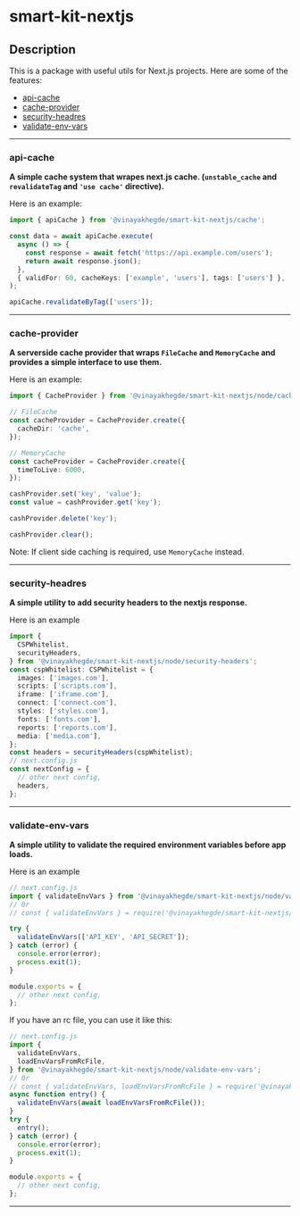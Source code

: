 # smart-kit-nextjs

## Description

This is a package with useful utils for Next.js projects. Here are some of the features:

- [api-cache](#api-cache)
- [cache-provider](#cache-provider)
- [security-headres](#security-headres)
- [validate-env-vars](#validate-env-vars)

---

### api-cache

**A simple cache system that wrapes next.js cache. (`unstable_cache` and `revalidateTag` and `'use cache'` directive).**

Here is an example:

```ts
import { apiCache } from '@vinayakhegde/smart-kit-nextjs/cache';

const data = await apiCache.execute(
  async () => {
    const response = await fetch('https://api.example.com/users');
    return await response.json();
  },
  { validFor: 60, cacheKeys: ['example', 'users'], tags: ['users'] },
);

apiCache.revalidateByTag(['users']);
```

---

### cache-provider

**A serverside cache provider that wraps `FileCache` and `MemoryCache` and provides a simple interface to use them.**

Here is an example:

```ts
import { CacheProvider } from '@vinayakhegde/smart-kit-nextjs/node/cache-provider';

// FileCache
const cacheProvider = CacheProvider.create({
  cacheDir: 'cache',
});

// MemoryCache
const cacheProvider = CacheProvider.create({
  timeToLive: 6000,
});

cashProvider.set('key', 'value');
const value = cashProvider.get('key');

cashProvider.delete('key');

cashProvider.clear();
```

Note: If client side caching is required, use `MemoryCache` instead.

---

### security-headres

**A simple utility to add security headers to the nextjs response.**

Here is an example

```ts
import {
  CSPWhitelist,
  securityHeaders,
} from '@vinayakhegde/smart-kit-nextjs/node/security-headers';
const cspWhitelist: CSPWhitelist = {
  images: ['images.com'],
  scripts: ['scripts.com'],
  iframe: ['iframe.com'],
  connect: ['connect.com'],
  styles: ['styles.com'],
  fonts: ['fonts.com'],
  reports: ['reports.com'],
  media: ['media.com'],
};
const headers = securityHeaders(cspWhitelist);
// next.config.js
const nextConfig = {
  // other next config,
  headers,
};
```

---

### validate-env-vars

**A simple utility to validate the required environment variables before app loads.**

Here is an example

```ts
// next.config.js
import { validateEnvVars } from '@vinayakhegde/smart-kit-nextjs/node/validate-env-vars';
// 0r
// const { validateEnvVars } = require('@vinayakhegde/smart-kit-nextjs/node/validate-env-vars');

try {
  validateEnvVars(['API_KEY', 'API_SECRET']);
} catch (error) {
  console.error(error);
  process.exit(1);
}

module.exports = {
  // other next config,
};
```

If you have an rc file, you can use it like this:

```ts
// next.config.js
import {
  validateEnvVars,
  loadEnvVarsFromRcFile,
} from '@vinayakhegde/smart-kit-nextjs/node/validate-env-vars';
// 0r
// const { validateEnvVars, loadEnvVarsFromRcFile } = require('@vinayakhegde/smart-kit-nextjs/node/validate-env-vars');
async function entry() {
  validateEnvVars(await loadEnvVarsFromRcFile());
}
try {
  entry();
} catch (error) {
  console.error(error);
  process.exit(1);
}

module.exports = {
  // other next config,
};
```

---
